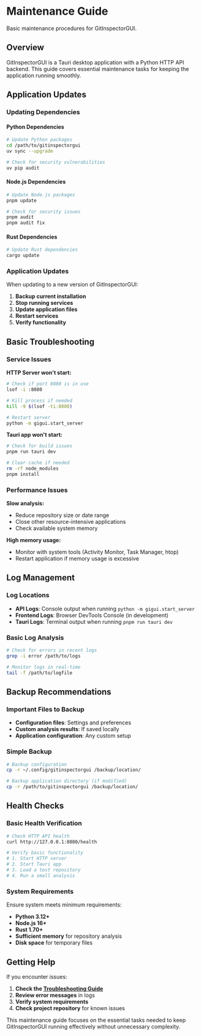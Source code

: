 # Maintenance Guide

Basic maintenance procedures for GitInspectorGUI.

## Overview

GitInspectorGUI is a Tauri desktop application with a Python HTTP API backend. This guide covers essential maintenance tasks for keeping the application running smoothly.

## Application Updates

### Updating Dependencies

#### Python Dependencies

```bash
# Update Python packages
cd /path/to/gitinspectorgui
uv sync --upgrade

# Check for security vulnerabilities
uv pip audit
```

#### Node.js Dependencies

```bash
# Update Node.js packages
pnpm update

# Check for security issues
pnpm audit
pnpm audit fix
```

#### Rust Dependencies

```bash
# Update Rust dependencies
cargo update
```

### Application Updates

When updating to a new version of GitInspectorGUI:

1. **Backup current installation**
2. **Stop running services**
3. **Update application files**
4. **Restart services**
5. **Verify functionality**

## Basic Troubleshooting

### Service Issues

**HTTP Server won't start:**

```bash
# Check if port 8080 is in use
lsof -i :8080

# Kill process if needed
kill -9 $(lsof -ti:8080)

# Restart server
python -m gigui.start_server
```

**Tauri app won't start:**

```bash
# Check for build issues
pnpm run tauri dev

# Clear cache if needed
rm -rf node_modules
pnpm install
```

### Performance Issues

**Slow analysis:**

-   Reduce repository size or date range
-   Close other resource-intensive applications
-   Check available system memory

**High memory usage:**

-   Monitor with system tools (Activity Monitor, Task Manager, htop)
-   Restart application if memory usage is excessive

## Log Management

### Log Locations

-   **API Logs**: Console output when running `python -m gigui.start_server`
-   **Frontend Logs**: Browser DevTools Console (in development)
-   **Tauri Logs**: Terminal output when running `pnpm run tauri dev`

### Basic Log Analysis

```bash
# Check for errors in recent logs
grep -i error /path/to/logs

# Monitor logs in real-time
tail -f /path/to/logfile
```

## Backup Recommendations

### Important Files to Backup

-   **Configuration files**: Settings and preferences
-   **Custom analysis results**: If saved locally
-   **Application configuration**: Any custom setup

### Simple Backup

```bash
# Backup configuration
cp -r ~/.config/gitinspectorgui /backup/location/

# Backup application directory (if modified)
cp -r /path/to/gitinspectorgui /backup/location/
```

## Health Checks

### Basic Health Verification

```bash
# Check HTTP API health
curl http://127.0.0.1:8080/health

# Verify basic functionality
# 1. Start HTTP server
# 2. Start Tauri app
# 3. Load a test repository
# 4. Run a small analysis
```

### System Requirements

Ensure system meets minimum requirements:

-   **Python 3.12+**
-   **Node.js 16+**
-   **Rust 1.70+**
-   **Sufficient memory** for repository analysis
-   **Disk space** for temporary files

## Getting Help

If you encounter issues:

1. **Check the [Troubleshooting Guide](../development/troubleshooting.md)**
2. **Review error messages** in logs
3. **Verify system requirements**
4. **Check project repository** for known issues

This maintenance guide focuses on the essential tasks needed to keep GitInspectorGUI running effectively without unnecessary complexity.
